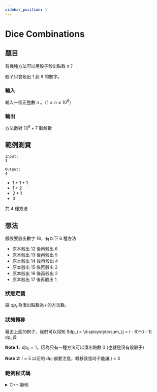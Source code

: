 ```yaml
---
sidebar_position: 1
---
```

Dice Combinations
===

題目
---
有幾種方法可以用骰子骰出點數 $n$ ? 

骰子只會骰出 $1$ 到 $6$ 的數字。

### 輸入
輸入一個正整數 $n$ 。（$1 \le n \le 10^6$）

### 輸出
方法數對 $10^9 + 7$ 取餘數

範例測資
---
```
Input:
3

Output:
4
```
- $1 + 1 + 1$
- $1 + 2$
- $2 + 1$
- $3$

共 $4$ 種方法

想法
---
假設要骰出數字 $18$，有以下 $6$ 種方法 : 

- 原本骰出 $12$ 後再骰出 $6$
- 原本骰出 $13$ 後再骰出 $5$
- 原本骰出 $14$ 後再骰出 $4$
- 原本骰出 $15$ 後再骰出 $3$
- 原本骰出 $16$ 後再骰出 $2$
- 原本骰出 $17$ 後再骰出 $1$

### 狀態定義
設 $dp_i$ 為湊出點數為 $i$ 的方法數。

### 狀態轉移
藉由上面的例子，我們可以得知 $dp_i = \displaystyle\sum_{j = i - 6}^{i - 1} dp_j$ 

**Note 1 :** $dp_0 = 1$，因為只有一種方法可以湊出點數 $0$ (也就是沒有骰骰子)

**Note 2:** $i = 5$ 以前的 $dp_i$ 都要注意，轉移狀態時不能讓 $j < 0$

### 範例程式碼
<details>
<summary>C++ 範例 </summary>
```cpp
#include <bits/stdc++.h>
#define int long long 
#define IO ios_base::sync_with_stdio(0), cin.tie(0)
using namespace std;
const int mod = 1e9 + 7, sz = 1e6 + 5;
int n, dp[sz];

signed main() {
    IO;
    cin >> n;
    dp[0] = 1;
    for(int i = 1; i <= n; i++) {
        for(int j = 1; j <= 6; j++) {
            if(i - j >= 0) {
                dp[i] += dp[i - j];
                dp[i] %= mod;
            }
        }
    }
    cout << dp[n];
}
```
</details>